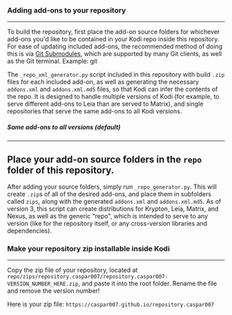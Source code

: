 ### Adding add-ons to your repository
---
To build the repository, first place the add-on source folders for whichever add-ons you'd like to be contained in your Kodi repo inside this repository. 
For ease of updating included add-ons, the recommended method of doing this is via [Git Submodules](https://git-scm.com/book/en/v2/Git-Tools-Submodules), which are supported by many Git clients, as well as the Git terminal. 
Example: git 

The `_repo_xml_generator.py` script included in this repository with build `.zip` files for each included add-on, as well as generating the necessary `addons.xml` and `addons.xml.md5` files, so that Kodi can infer the contents of the repo. It is designed to handle multiple versions of Kodi (for example, to serve different add-ons to Leia than are served to Matrix), and single repositories that serve the same add-ons to all Kodi versions.

##### Same add-ons to all versions (default)
---
Place your add-on source folders in the `repo` folder of this repository.
---
After adding your source folders, simply run `_repo_generator.py`. This will create `.zip`s of all of the desired add-ons, and place them in subfolders called `zips`, along with the generated `addons.xml` and `addons.xml.md5`. As of version 3, this script can create distributions for Krypton, Leia, Matrix, and Nexus, as well as the generic "repo", which is intended to serve to any version (like for the repository itself, or any cross-version libraries and dependencies).

### Make your repository zip installable inside Kodi
---
Copy the zip file of your repository, located at `repo/zips/repository.caspar007/repository.caspar007-VERSION_NUMBER_HERE.zip`,
and paste it into the root folder. Rename the file and remove the version number!

Here is your zip file:
`https://caspar007.github.io/repository.caspar007`
